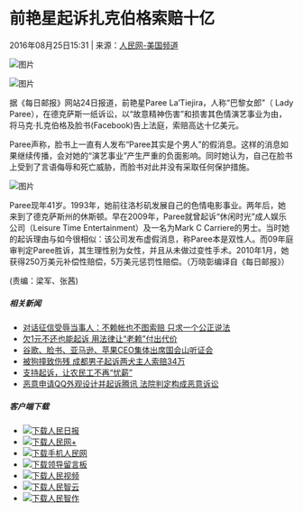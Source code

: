 # 前艳星起诉扎克伯格索赔十亿

2016年08月25日15:31 | 来源：[人民网-美国频道](http://usa.people.com.cn/)

![图片](/img/2020wbc/imgs/icon_type.png)

![图片](/NMediaFile/2016/0825/MAIN201608251532000257456592375.jpg)

据《每日邮报》网站24日报道，前艳星Paree La’Tiejira，人称“巴黎女郎”（ Lady Paree），在德克萨斯一纸诉讼，以“故意精神伤害”和损害其色情演艺事业为由，将马克·扎克伯格及脸书(Facebook)告上法庭，索赔高达十亿美元。

Paree声称，脸书上一直有人发布“Paree其实是个男人”的假消息。这样的消息如果继续传播，会对她的“演艺事业”产生严重的负面影响。同时她认为，自己在脸书上受到了言语侮辱和死亡威胁，而脸书对此并没有采取任何保护措施。

![图片](/NMediaFile/2016/0825/MAIN201608251532000452933468736.jpg)

Paree现年41岁。1993年，她前往洛杉矶发展自己的色情电影事业。两年后，她来到了德克萨斯州的休斯顿。早在2009年，Paree就曾起诉“休闲时光”成人娱乐公司（Leisure Time Entertainment）及一名为Mark C Carriere的男士。当时她的起诉理由与如今很相似：该公司发布虚假消息，称Paree本是双性人。而09年庭审判定Paree胜诉，其生理性别为女性，并且从未做过变性手术。2010年1月，她获得250万美元补偿性赔偿，5万美元惩罚性赔偿。（万晓彰编译自《每日邮报》）

(责编：梁军、张茜)

##### 相关新闻

-   [对话征信受辱当事人：不赖帐也不图索赔 只求一个公正说法](http://sc.people.com.cn/n2/2021/0527/c345167-34747538.html)
-   [欠1元不还也能起诉 用法律让“老赖”付出代价](http://sh.people.com.cn/n2/2021/0112/c176737-34524668.html)
-   [谷歌、脸书、亚马逊、苹果CEO集体出席国会山听证会](http://world.people.com.cn/n1/2020/0730/c1002-31804110.html)
-   [被狗撞致伤残 成都男子起诉两犬主人索赔34万](http://sc.people.com.cn/n2/2020/0611/c379471-34078136.html)
-   [支持起诉，让农民工不再“忧薪”](http://gx.people.com.cn/n2/2020/0520/c229247-34029658.html)
-   [恶意申请QQ外观设计并起诉腾讯 法院判定构成恶意诉讼](http://ip.people.com.cn/n1/2020/0423/c136655-31685105.html)

##### 客户端下载

-   [![下载](/img/2020wbc/imgs/icon_download_rmrb.png)人民日报](http://www.people.com.cn/GB/123231/365206/index.html)
-   [![下载](/img/2020wbc/imgs/icon_download_rmwj1.png)人民网+](http://www.people.cn/app/download.html)
-   [![下载](/img/2020wbc/imgs/icon_download_rmw.png)手机人民网](http://www.people.com.cn/GB/123231/365208/index.html)
-   [![下载](/img/2020wbc/imgs/icon_download_ly.png)领导留言板](http://leaders.people.com.cn/GB/178291/407226/index.html)
-   [![下载](/img/2020wbc/imgs/icon_download_video.png)人民视频](http://5g.people.cn/rmspdown/)
-   [![下载](/img/2020wbc/imgs/icon_download_zy.png)人民智云](http://www.people.com.cn/rmzy/download.html)
-   [![下载](/img/2020wbc/imgs/icon_download_zz.png)人民智作](http://coo.people.cn/)